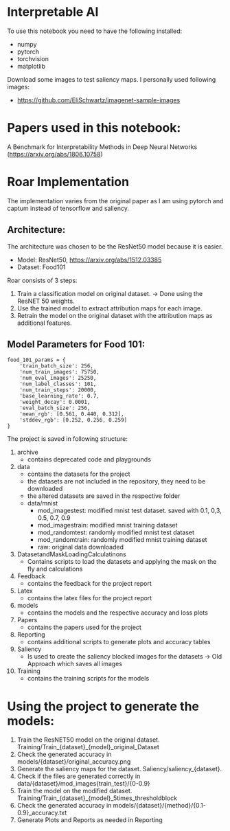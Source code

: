 # Interpretable AI 

To use this notebook you need to have the following installed:
- numpy
- pytorch
- torchvision
- matplotlib

Download some images to test saliency maps. I personally used following images:
- https://github.com/EliSchwartz/imagenet-sample-images

# Papers used in this notebook:
A Benchmark for Interpretability Methods in Deep Neural Networks (https://arxiv.org/abs/1806.10758)


# Roar Implementation

The implementation varies from the original paper as I am using pytorch and captum instead of tensorflow and saliency.

## Architecture:

The architecture was chosen to be the ResNet50 model because it is easier.

- Model: ResNet50, https://arxiv.org/abs/1512.03385
- Dataset: Food101

Roar consists of 3 steps:

1. Train a classification model on original dataset. -> Done using the ResNET 50 weights.
2. Use the trained model to extract attribution maps for each image.
3. Retrain the model on the original dataset with the attribution maps as additional features. 

## Model Parameters for Food 101:
    food_101_params = {
        'train_batch_size': 256,
        'num_train_images': 75750,
        'num_eval_images': 25250,
        'num_label_classes': 101,
        'num_train_steps': 20000,
        'base_learning_rate': 0.7,
        'weight_decay': 0.0001,
        'eval_batch_size': 256,
        'mean_rgb': [0.561, 0.440, 0.312],
        'stddev_rgb': [0.252, 0.256, 0.259]
    }


The project is saved in following structure:

1. archive
    - contains deprecated code and playgrounds
2. data
    - contains the datasets for the project
    - the datasets are not included in the repository, they need to be downloaded
    - the altered datasets are saved in the respective folder
    - data/mnist
      - mod_imagestest: modified mnist test dataset. saved with 0.1, 0,3, 0.5, 0.7, 0.9
      - mod_imagestrain: modified mnist training dataset
      - mod_randomtest: randomly modified mnist test dataset
      - mod_randomtrain: randomly modified mnist training dataset
      - raw: original data downloaded
3. DatasetandMaskLoadingCalculatinons
    - Contains scripts to load the datasets and applying the mask on the fly and calculations
4. Feedback
    - contains the feedback for the project report
5. Latex
    - contains the latex files for the project report
6. models
    - contains the models and the respective accuracy and loss plots
7. Papers
    - contains the papers used for the project
8. Reporting
   - contains additional scripts to generate plots and accuracy tables
9. Saliency
    - Is used to create the saliency blocked images for the datasets -> Old Approach which saves all images 
10. Training
    - contains the training scripts for the models


# Using the project to generate the models:

1. Train the ResNET50 model on the original dataset. Training/Train_{dataset}_{model}_original_Dataset
2. Check the generated accuracy in models/{dataset}/original_accuracy.png
3. Generate the saliency maps for the dataset. Saliency/saliency_{dataset}.
4. Check if the files are generated correctly in data/{dataset}/mod_images{train_test}/{0-0.9}
5. Train the model on the modified dataset. Training/Train_{dataset}_{model}_5times_thresholdblock
6. Check the generated accuracy in models/{dataset}/{method}/{0.1-0.9}_accuracy.txt
7. Generate Plots and Reports as needed in Reporting